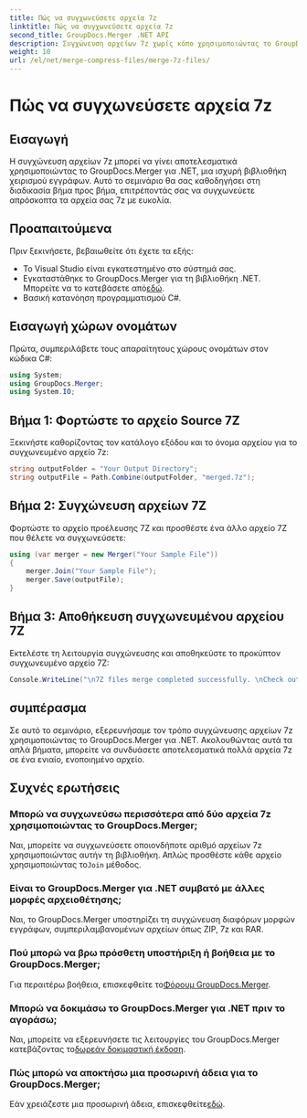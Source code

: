 ```yaml
---
title: Πώς να συγχωνεύσετε αρχεία 7z
linktitle: Πώς να συγχωνεύσετε αρχεία 7z
second_title: GroupDocs.Merger .NET API
description: Συγχώνευση αρχείων 7z χωρίς κόπο χρησιμοποιώντας το GroupDocs.Merger για .NET. Ακολουθήστε τον αναλυτικό οδηγό μας για να συνδυάσετε πολλά αρχεία σε ένα απρόσκοπτα.
weight: 10
url: /el/net/merge-compress-files/merge-7z-files/
---
```


# Πώς να συγχωνεύσετε αρχεία 7z

## Εισαγωγή
Η συγχώνευση αρχείων 7z μπορεί να γίνει αποτελεσματικά χρησιμοποιώντας το GroupDocs.Merger για .NET, μια ισχυρή βιβλιοθήκη χειρισμού εγγράφων. Αυτό το σεμινάριο θα σας καθοδηγήσει στη διαδικασία βήμα προς βήμα, επιτρέποντάς σας να συγχωνεύετε απρόσκοπτα τα αρχεία σας 7z με ευκολία.
## Προαπαιτούμενα
Πριν ξεκινήσετε, βεβαιωθείτε ότι έχετε τα εξής:
- Το Visual Studio είναι εγκατεστημένο στο σύστημά σας.
-  Εγκαταστάθηκε το GroupDocs.Merger για τη βιβλιοθήκη .NET. Μπορείτε να το κατεβάσετε από[εδώ](https://releases.groupdocs.com/merger/net/).
- Βασική κατανόηση προγραμματισμού C#.

## Εισαγωγή χώρων ονομάτων
Πρώτα, συμπεριλάβετε τους απαραίτητους χώρους ονομάτων στον κώδικα C#:
```csharp
using System; 
using GroupDocs.Merger;
using System.IO;
```
## Βήμα 1: Φορτώστε το αρχείο Source 7Z
Ξεκινήστε καθορίζοντας τον κατάλογο εξόδου και το όνομα αρχείου για το συγχωνευμένο αρχείο 7z:
```csharp
string outputFolder = "Your Output Directory";
string outputFile = Path.Combine(outputFolder, "merged.7z");
```
## Βήμα 2: Συγχώνευση αρχείων 7Z
Φορτώστε το αρχείο προέλευσης 7Z και προσθέστε ένα άλλο αρχείο 7Z που θέλετε να συγχωνεύσετε:
```csharp
using (var merger = new Merger("Your Sample File"))
{
    merger.Join("Your Sample File");
    merger.Save(outputFile);
}
```
## Βήμα 3: Αποθήκευση συγχωνευμένου αρχείου 7Z
Εκτελέστε τη λειτουργία συγχώνευσης και αποθηκεύστε το προκύπτον συγχωνευμένο αρχείο 7Z:
```csharp
Console.WriteLine("\n7Z files merge completed successfully. \nCheck output in {0}", outputFolder);
```

## συμπέρασμα
Σε αυτό το σεμινάριο, εξερευνήσαμε τον τρόπο συγχώνευσης αρχείων 7z χρησιμοποιώντας το GroupDocs.Merger για .NET. Ακολουθώντας αυτά τα απλά βήματα, μπορείτε να συνδυάσετε αποτελεσματικά πολλά αρχεία 7z σε ένα ενιαίο, ενοποιημένο αρχείο.

## Συχνές ερωτήσεις
### Μπορώ να συγχωνεύσω περισσότερα από δύο αρχεία 7z χρησιμοποιώντας το GroupDocs.Merger;
 Ναι, μπορείτε να συγχωνεύσετε οποιονδήποτε αριθμό αρχείων 7z χρησιμοποιώντας αυτήν τη βιβλιοθήκη. Απλώς προσθέστε κάθε αρχείο χρησιμοποιώντας το`Join` μέθοδος.
### Είναι το GroupDocs.Merger για .NET συμβατό με άλλες μορφές αρχειοθέτησης;
Ναι, το GroupDocs.Merger υποστηρίζει τη συγχώνευση διαφόρων μορφών εγγράφων, συμπεριλαμβανομένων αρχείων όπως ZIP, 7z και RAR.
### Πού μπορώ να βρω πρόσθετη υποστήριξη ή βοήθεια με το GroupDocs.Merger;
 Για περαιτέρω βοήθεια, επισκεφθείτε το[Φόρουμ GroupDocs.Merger](https://forum.groupdocs.com/c/merger/32).
### Μπορώ να δοκιμάσω το GroupDocs.Merger για .NET πριν το αγοράσω;
 Ναι, μπορείτε να εξερευνήσετε τις λειτουργίες του GroupDocs.Merger κατεβάζοντας το[δωρεάν δοκιμαστική έκδοση](https://releases.groupdocs.com/).
### Πώς μπορώ να αποκτήσω μια προσωρινή άδεια για το GroupDocs.Merger;
 Εάν χρειάζεστε μια προσωρινή άδεια, επισκεφθείτε[εδώ](https://purchase.groupdocs.com/temporary-license/).